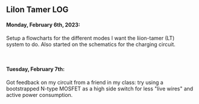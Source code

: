 ## LiIon Tamer LOG


#### Monday, February 6th, 2023:
Setup a flowcharts for the different modes I want the liion-tamer (LT) system to do. Also started on the schematics for the charging circuit.  

<br>

#### Tuesday, February 7th:
Got feedback on my circuit from a friend in my class: try using a bootstrapped N-type MOSFET as a high side switch for less "live wires" and active power consumption. 


